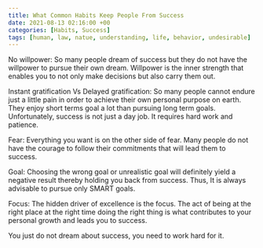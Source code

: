 ```yaml
---
title: What Common Habits Keep People From Success
date: 2021-08-13 02:16:00 +00
categories: [Habits, Success]
tags: [human, law, natue, understanding, life, behavior, undesirable]     # TAG names should always be lowercase
---
```


No willpower: So many people dream of success but they do not have the willpower to pursue their own dream. Willpower is the inner strength that enables you to not only make decisions but also carry them out.

Instant gratification Vs Delayed gratification: So many people cannot endure just a little pain in order to achieve their own personal purpose on earth. They enjoy short terms goal a lot than pursuing long term goals. Unfortunately, success is not just a day job. It requires hard work and patience.

Fear: Everything you want is on the other side of fear. Many people do not have the courage to follow their commitments that will lead them to success.

Goal: Choosing the wrong goal or unrealistic goal will definitely yield a negative result thereby holding you back from success. Thus, It is always advisable to pursue only SMART goals.

Focus: The hidden driver of excellence is the focus. The act of being at the right place at the right time doing the right thing is what contributes to your personal growth and leads you to success.

You just do not dream about success, you need to work hard for it.